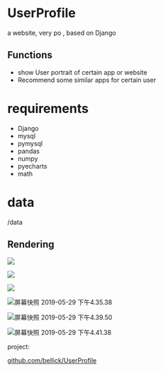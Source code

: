 # UserProfile

a website, very po , based on Django

## Functions

* show  User portrait of certain app or website 
* Recommend some similar apps for certain user

# requirements

* Django
* mysql
* pymysql
* pandas
* numpy
* pyecharts
* math

# data

/data

## Rendering



![](http://ww4.sinaimg.cn/large/006tNc79ly1g39bvyynl8j307m03njrg.jpg)

![](http://ww2.sinaimg.cn/large/006tNc79ly1g39btbc2fqj30jb0axt9j.jpg)

![](http://ww1.sinaimg.cn/large/006tNc79ly1g3i9rtup2fj31390fzdh4.jpg)

![屏幕快照 2019-05-29 下午4.35.38](http://ww4.sinaimg.cn/large/006tNc79ly1g3i9vzt3t7j31340ex0u3.jpg)

![屏幕快照 2019-05-29 下午4.39.50](http://ww2.sinaimg.cn/large/006tNc79ly1g3ia23ydncj31330ehabb.jpg)

![屏幕快照 2019-05-29 下午4.41.38](http://ww4.sinaimg.cn/large/006tNc79ly1g3ia2bsdujj31390fz75x.jpg)

project:

[github.com/bellick/UserProfile](github.com/bellick/UserProfile)


